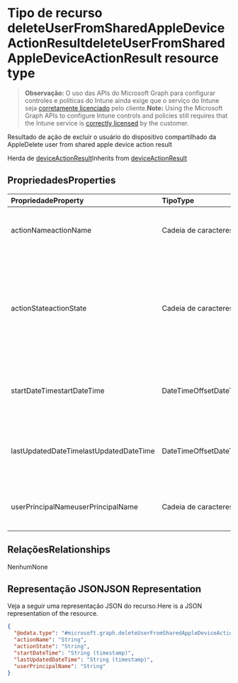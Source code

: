 # <a name="deleteuserfromsharedappledeviceactionresult-resource-type"></a><span data-ttu-id="8fc4a-101">Tipo de recurso deleteUserFromSharedAppleDeviceActionResult</span><span class="sxs-lookup"><span data-stu-id="8fc4a-101">deleteUserFromSharedAppleDeviceActionResult resource type</span></span>

> <span data-ttu-id="8fc4a-102">**Observação:** O uso das APIs do Microsoft Graph para configurar controles e políticas do Intune ainda exige que o serviço do Intune seja [corretamente licenciado](https://go.microsoft.com/fwlink/?linkid=839381) pelo cliente.</span><span class="sxs-lookup"><span data-stu-id="8fc4a-102">**Note:** Using the Microsoft Graph APIs to configure Intune controls and policies still requires that the Intune service is [correctly licensed](https://go.microsoft.com/fwlink/?linkid=839381) by the customer.</span></span>

<span data-ttu-id="8fc4a-103">Resultado de ação de excluir o usuário do dispositivo compartilhado da Apple</span><span class="sxs-lookup"><span data-stu-id="8fc4a-103">Delete user from shared apple device action result</span></span>

<span data-ttu-id="8fc4a-104">Herda de [deviceActionResult](../resources/intune_devices_deviceactionresult.md)</span><span class="sxs-lookup"><span data-stu-id="8fc4a-104">Inherits from [deviceActionResult](../resources/intune_devices_deviceactionresult.md)</span></span>

## <a name="properties"></a><span data-ttu-id="8fc4a-105">Propriedades</span><span class="sxs-lookup"><span data-stu-id="8fc4a-105">Properties</span></span>
|<span data-ttu-id="8fc4a-106">Propriedade</span><span class="sxs-lookup"><span data-stu-id="8fc4a-106">Property</span></span>|<span data-ttu-id="8fc4a-107">Tipo</span><span class="sxs-lookup"><span data-stu-id="8fc4a-107">Type</span></span>|<span data-ttu-id="8fc4a-108">Descrição</span><span class="sxs-lookup"><span data-stu-id="8fc4a-108">Description</span></span>|
|:---|:---|:---|
|<span data-ttu-id="8fc4a-109">actionName</span><span class="sxs-lookup"><span data-stu-id="8fc4a-109">actionName</span></span>|<span data-ttu-id="8fc4a-110">Cadeia de caracteres</span><span class="sxs-lookup"><span data-stu-id="8fc4a-110">String</span></span>|<span data-ttu-id="8fc4a-111">Nome da ação Herdado de [deviceActionResult](../resources/intune_devices_deviceactionresult.md)</span><span class="sxs-lookup"><span data-stu-id="8fc4a-111">Action name Inherited from [deviceActionResult](../resources/intune_devices_deviceactionresult.md)</span></span>|
|<span data-ttu-id="8fc4a-112">actionState</span><span class="sxs-lookup"><span data-stu-id="8fc4a-112">actionState</span></span>|<span data-ttu-id="8fc4a-113">Cadeia de caracteres</span><span class="sxs-lookup"><span data-stu-id="8fc4a-113">String</span></span>|<span data-ttu-id="8fc4a-114">Estado da ação Herdado de [deviceActionResult](../resources/intune_devices_deviceactionresult.md) Os valores possíveis são: `none`, `pending`, `canceled`, `active`, `done`, `failed`, `notSupported`.</span><span class="sxs-lookup"><span data-stu-id="8fc4a-114">State of the action Inherited from [deviceActionResult](../resources/intune_devices_deviceactionresult.md) Possible values are: `none`, `pending`, `canceled`, `active`, `done`, `failed`, `notSupported`.</span></span>|
|<span data-ttu-id="8fc4a-115">startDateTime</span><span class="sxs-lookup"><span data-stu-id="8fc4a-115">startDateTime</span></span>|<span data-ttu-id="8fc4a-116">DateTimeOffset</span><span class="sxs-lookup"><span data-stu-id="8fc4a-116">DateTimeOffset</span></span>|<span data-ttu-id="8fc4a-117">Hora de início da ação Herdada de [deviceActionResult](../resources/intune_devices_deviceactionresult.md)</span><span class="sxs-lookup"><span data-stu-id="8fc4a-117">Time the action was initiated Inherited from [deviceActionResult](../resources/intune_devices_deviceactionresult.md)</span></span>|
|<span data-ttu-id="8fc4a-118">lastUpdatedDateTime</span><span class="sxs-lookup"><span data-stu-id="8fc4a-118">lastUpdatedDateTime</span></span>|<span data-ttu-id="8fc4a-119">DateTimeOffset</span><span class="sxs-lookup"><span data-stu-id="8fc4a-119">DateTimeOffset</span></span>|<span data-ttu-id="8fc4a-120">Hora da última atualização do estado da ação Herdada de [deviceActionResult](../resources/intune_devices_deviceactionresult.md)</span><span class="sxs-lookup"><span data-stu-id="8fc4a-120">Time the action state was last updated Inherited from [deviceActionResult](../resources/intune_devices_deviceactionresult.md)</span></span>|
|<span data-ttu-id="8fc4a-121">userPrincipalName</span><span class="sxs-lookup"><span data-stu-id="8fc4a-121">userPrincipalName</span></span>|<span data-ttu-id="8fc4a-122">Cadeia de caracteres</span><span class="sxs-lookup"><span data-stu-id="8fc4a-122">String</span></span>|<span data-ttu-id="8fc4a-123">Nome da entidade de segurança do usuário a ser excluído</span><span class="sxs-lookup"><span data-stu-id="8fc4a-123">User principal name of the user to be deleted</span></span>|

## <a name="relationships"></a><span data-ttu-id="8fc4a-124">Relações</span><span class="sxs-lookup"><span data-stu-id="8fc4a-124">Relationships</span></span>
<span data-ttu-id="8fc4a-125">Nenhum</span><span class="sxs-lookup"><span data-stu-id="8fc4a-125">None</span></span>
## <a name="json-representation"></a><span data-ttu-id="8fc4a-126">Representação JSON</span><span class="sxs-lookup"><span data-stu-id="8fc4a-126">JSON Representation</span></span>
<span data-ttu-id="8fc4a-127">Veja a seguir uma representação JSON do recurso.</span><span class="sxs-lookup"><span data-stu-id="8fc4a-127">Here is a JSON representation of the resource.</span></span>
<!-- {
  "blockType": "resource",
  "keyProperty": "id",
  "@odata.type": "microsoft.graph.deleteUserFromSharedAppleDeviceActionResult"
}
-->
``` json
{
  "@odata.type": "#microsoft.graph.deleteUserFromSharedAppleDeviceActionResult",
  "actionName": "String",
  "actionState": "String",
  "startDateTime": "String (timestamp)",
  "lastUpdatedDateTime": "String (timestamp)",
  "userPrincipalName": "String"
}
```



